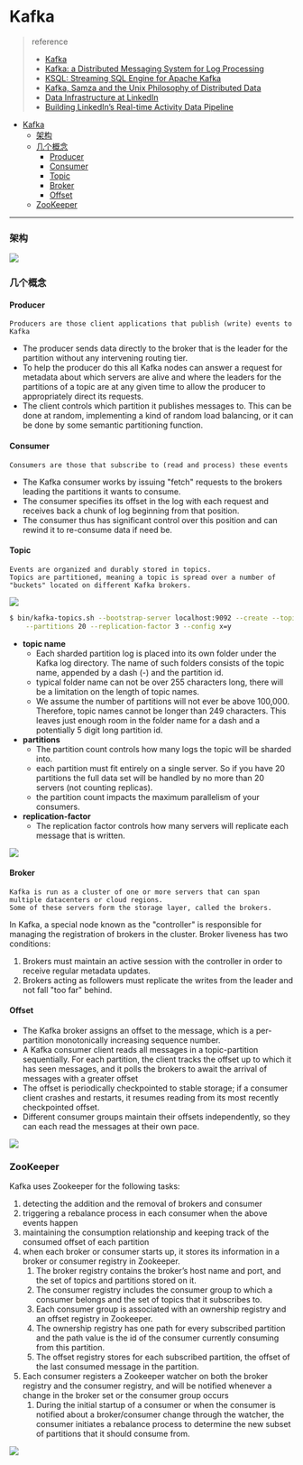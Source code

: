 # Kafka

> reference   
> - [Kafka](https://kafka.apache.org/documentation/#theproducer)   
> - [Kafka: a Distributed Messaging System for Log Processing](https://www.microsoft.com/en-us/research/wp-content/uploads/2017/09/Kafka.pdf)   
> - [KSQL: Streaming SQL Engine for Apache Kafka](https://openproceedings.org/2019/conf/edbt/EDBT19_paper_329.pdf)   
> - [Kafka, Samza and the Unix Philosophy of Distributed Data](http://sites.computer.org/debull/A15dec/p4.pdf)   
> - [Data Infrastructure at LinkedIn](https://sites.pitt.edu/~viz/classes/infsci3350/resources/linkedin_icde12.pdf)   
> - [Building LinkedIn’s Real-time Activity Data Pipeline](http://sites.computer.org/debull/A12june/pipeline.pdf)   

- [Kafka](#kafka)
    - [架构](#架构)
    - [几个概念](#几个概念)
      - [Producer](#producer)
      - [Consumer](#consumer)
      - [Topic](#topic)
      - [Broker](#broker)
      - [Offset](#offset)
    - [ZooKeeper](#zookeeper)

---

### 架构
<img src='/distributed/img/Kafka Architecture.jpg'>

### 几个概念
#### Producer
```
Producers are those client applications that publish (write) events to Kafka
```
- The producer sends data directly to the broker that is the leader for the partition without any intervening routing tier. 
- To help the producer do this all Kafka nodes can answer a request for metadata about which servers are alive and where the leaders for the partitions of a topic are at any given time to allow the producer to appropriately direct its requests.
- The client controls which partition it publishes messages to. This can be done at random, implementing a kind of random load balancing, or it can be done by some semantic partitioning function. 
#### Consumer
```
Consumers are those that subscribe to (read and process) these events
```
- The Kafka consumer works by issuing "fetch" requests to the brokers leading the partitions it wants to consume. 
- The consumer specifies its offset in the log with each request and receives back a chunk of log beginning from that position. 
- The consumer thus has significant control over this position and can rewind it to re-consume data if need be.
#### Topic
```
Events are organized and durably stored in topics.
Topics are partitioned, meaning a topic is spread over a number of "buckets" located on different Kafka brokers. 
```
<img src='/distributed/img/ Anatomy of a Kafka topic.jpg'>


```bash
$ bin/kafka-topics.sh --bootstrap-server localhost:9092 --create --topic my_topic_name \
    --partitions 20 --replication-factor 3 --config x=y
```


- **topic name**
  - Each sharded partition log is placed into its own folder under the Kafka log directory. The name of such folders consists of the topic name, appended by a dash (-) and the partition id. 
  - typical folder name can not be over 255 characters long, there will be a limitation on the length of topic names. 
  - We assume the number of partitions will not ever be above 100,000. Therefore, topic names cannot be longer than 249 characters. This leaves just enough room in the folder name for a dash and a potentially 5 digit long partition id.
- **partitions** 
  - The partition count controls how many logs the topic will be sharded into.
  - each partition must fit entirely on a single server. So if you have 20 partitions the full data set will be handled by no more than 20 servers (not counting replicas). 
  - the partition count impacts the maximum parallelism of your consumers.
- **replication-factor**
  - The replication factor controls how many servers will replicate each message that is written.

<img src='/distributed/img/ Two consumer groups reading from a topic with four partitions..jpg'>


#### Broker
```
Kafka is run as a cluster of one or more servers that can span multiple datacenters or cloud regions.
Some of these servers form the storage layer, called the brokers.
```
In Kafka, a special node known as the "controller" is responsible for managing the registration of brokers in the cluster. Broker liveness has two conditions:
1. Brokers must maintain an active session with the controller in order to receive regular metadata updates.
2. Brokers acting as followers must replicate the writes from the leader and not fall "too far" behind.
#### Offset
- The Kafka broker assigns an offset to the message, which is a per-partition monotonically increasing sequence number.
- A Kafka consumer client reads all messages in a topic-partition sequentially. For each partition, the client tracks the offset up to which it has seen messages, and it polls the brokers to await the arrival of messages with a greater offset
- The offset is periodically checkpointed to stable storage; if a consumer client crashes and restarts, it resumes reading from its most recently checkpointed offset.
- Different consumer groups maintain their offsets independently, so they can each read the messages at their own pace.

<img src='/distributed/img/kafka1.jpg'>

### ZooKeeper
Kafka uses Zookeeper for the following tasks: 
1. detecting the addition and the removal of brokers and consumer
2. triggering a rebalance process in each consumer when the above events happen
3. maintaining the consumption relationship and keeping track of the consumed offset of each partition
4. when each broker or consumer starts up, it stores its information in a broker or consumer registry in Zookeeper. 
   1. The broker registry contains the broker’s host name and port, and the set of topics and partitions stored on it. 
   2. The consumer registry includes the consumer group to which a consumer belongs and the set of topics that it subscribes to. 
   3. Each consumer group is associated with an ownership registry and an offset registry in Zookeeper. 
   4. The ownership registry has one path for every subscribed partition and the path value is the id of the consumer currently consuming from this partition. 
   5. The offset registry stores for each subscribed partition, the offset of the last consumed message in the partition. 
5. Each consumer registers a Zookeeper watcher on both the broker registry and the consumer registry, and will be notified whenever a change in the broker set or the consumer group occurs
   1. During the initial startup of a consumer or when the consumer is notified about a broker/consumer change through the watcher, the consumer initiates a rebalance process to determine the new subset of partitions that it should consume from. 

<img src='/distributed/img/balance.jpg'>
